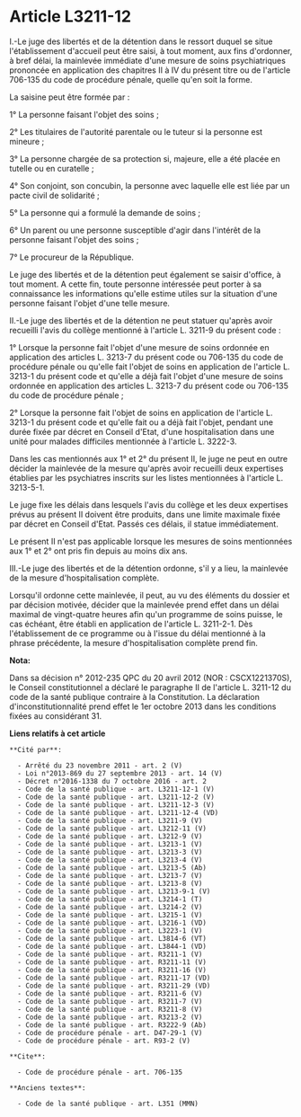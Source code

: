 # Article L3211-12

I.-Le juge des libertés et de la détention dans le ressort duquel se situe l'établissement d'accueil peut être saisi, à tout
moment, aux fins d'ordonner, à bref délai, la mainlevée immédiate d'une mesure de soins psychiatriques prononcée en
application des chapitres II à IV du présent titre ou de l'article 706-135 du code de procédure pénale, quelle qu'en soit la
forme. 

La saisine peut être formée par : 

1° La personne faisant l'objet des soins ; 

2° Les titulaires de l'autorité parentale ou le tuteur si la personne est mineure ; 

3° La personne chargée de sa protection si, majeure, elle a été placée en tutelle ou en curatelle ; 

4° Son conjoint, son concubin, la personne avec laquelle elle est liée par un pacte civil de solidarité ; 

5° La personne qui a formulé la demande de soins ; 

6° Un parent ou une personne susceptible d'agir dans l'intérêt de la personne faisant l'objet des soins ; 

7° Le procureur de la République. 

Le juge des libertés et de la détention peut également se saisir d'office, à tout moment. A cette fin, toute personne
intéressée peut porter à sa connaissance les informations qu'elle estime utiles sur la situation d'une personne faisant
l'objet d'une telle mesure. 

II.-Le juge des libertés et de la détention ne peut statuer qu'après avoir recueilli l'avis du collège mentionné à l'article
L. 3211-9 du présent code : 

1° Lorsque la personne fait l'objet d'une mesure de soins ordonnée en application des articles L. 3213-7 du présent code ou
706-135 du code de procédure pénale ou qu'elle fait l'objet de soins en application de l'article L. 3213-1 du présent code et
qu'elle a déjà fait l'objet d'une mesure de soins ordonnée en application des articles L. 3213-7 du présent code ou 706-135
du code de procédure pénale ; 

2° Lorsque la personne fait l'objet de soins en application de l'article L. 3213-1 du présent code et qu'elle fait ou a déjà
fait l'objet, pendant une durée fixée par décret en Conseil d'Etat, d'une hospitalisation dans une unité pour malades
difficiles mentionnée à l'article L. 3222-3. 

Dans les cas mentionnés aux 1° et 2° du présent II, le juge ne peut en outre décider la mainlevée de la mesure qu'après avoir
recueilli deux expertises établies par les psychiatres inscrits sur les listes mentionnées à l'article L. 3213-5-1. 

Le juge fixe les délais dans lesquels l'avis du collège et les deux expertises prévus au présent II doivent être produits,
dans une limite maximale fixée par décret en Conseil d'Etat. Passés ces délais, il statue immédiatement. 

Le présent II n'est pas applicable lorsque les mesures de soins mentionnées aux 1° et 2° ont pris fin depuis au moins dix
ans. 

III.-Le juge des libertés et de la détention ordonne, s'il y a lieu, la mainlevée de la mesure d'hospitalisation complète. 

Lorsqu'il ordonne cette mainlevée, il peut, au vu des éléments du dossier et par décision motivée, décider que la mainlevée
prend effet dans un délai maximal de vingt-quatre heures afin qu'un programme de soins puisse, le cas échéant, être établi en
application de l'article L. 3211-2-1. Dès l'établissement de ce programme ou à l'issue du délai mentionné à la phrase
précédente, la mesure d'hospitalisation complète prend fin.

**Nota:**

Dans sa décision n° 2012-235 QPC du 20 avril 2012 (NOR : CSCX1221370S), le Conseil constitutionnel a déclaré le paragraphe II
de l'article L. 3211-12 du code de la santé publique contraire à la Constitution. La déclaration d'inconstitutionnalité prend
effet le 1er octobre 2013 dans les conditions fixées au considérant 31.

**Liens relatifs à cet article**

	**Cité par**:

	  - Arrêté du 23 novembre 2011 - art. 2 (V)
	  - Loi n°2013-869 du 27 septembre 2013 - art. 14 (V)
	  - Décret n°2016-1338 du 7 octobre 2016 - art. 2
	  - Code de la santé publique - art. L3211-12-1 (V)
	  - Code de la santé publique - art. L3211-12-2 (V)
	  - Code de la santé publique - art. L3211-12-3 (V)
	  - Code de la santé publique - art. L3211-12-4 (VD)
	  - Code de la santé publique - art. L3211-9 (V)
	  - Code de la santé publique - art. L3212-11 (V)
	  - Code de la santé publique - art. L3212-9 (V)
	  - Code de la santé publique - art. L3213-1 (V)
	  - Code de la santé publique - art. L3213-3 (V)
	  - Code de la santé publique - art. L3213-4 (V)
	  - Code de la santé publique - art. L3213-5 (Ab)
	  - Code de la santé publique - art. L3213-7 (V)
	  - Code de la santé publique - art. L3213-8 (V)
	  - Code de la santé publique - art. L3213-9-1 (V)
	  - Code de la santé publique - art. L3214-1 (T)
	  - Code de la santé publique - art. L3214-2 (V)
	  - Code de la santé publique - art. L3215-1 (V)
	  - Code de la santé publique - art. L3216-1 (VD)
	  - Code de la santé publique - art. L3223-1 (V)
	  - Code de la santé publique - art. L3814-6 (VT)
	  - Code de la santé publique - art. L3844-1 (VD)
	  - Code de la santé publique - art. R3211-1 (V)
	  - Code de la santé publique - art. R3211-11 (V)
	  - Code de la santé publique - art. R3211-16 (V)
	  - Code de la santé publique - art. R3211-17 (VD)
	  - Code de la santé publique - art. R3211-29 (VD)
	  - Code de la santé publique - art. R3211-6 (V)
	  - Code de la santé publique - art. R3211-7 (V)
	  - Code de la santé publique - art. R3211-8 (V)
	  - Code de la santé publique - art. R3213-2 (V)
	  - Code de la santé publique - art. R3222-9 (Ab)
	  - Code de procédure pénale - art. D47-29-1 (V)
	  - Code de procédure pénale - art. R93-2 (V)

	**Cite**:

	  - Code de procédure pénale - art. 706-135

	**Anciens textes**:

	  - Code de la santé publique - art. L351 (MMN)

